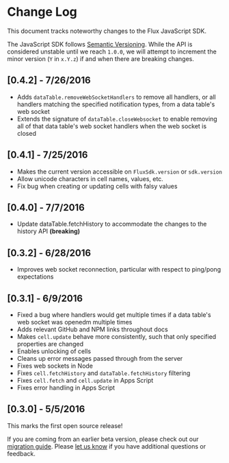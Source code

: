 # Change Log

This document tracks noteworthy changes to the Flux JavaScript SDK.

The JavaScript SDK follows [Semantic Versioning](http://semver.org).
While the API is considered unstable until we reach `1.0.0`, we will attempt
to increment the minor version (`Y` in `x.Y.z`) if and when there are
breaking changes.

## [0.4.2] - 7/26/2016

* Adds `dataTable.removeWebSocketHandlers` to remove all handlers, or all
handlers matching the specified notification types, from a data table's web
socket
* Extends the signature of `dataTable.closeWebsocket` to enable removing all
of that data table's web socket handlers when the web socket is closed

## [0.4.1] - 7/25/2016

* Makes the current version accessible on `FluxSdk.version` or `sdk.version`
* Allow unicode characters in cell names, values, etc.
* Fix bug when creating or updating cells with falsy values

## [0.4.0] - 7/7/2016

* Update dataTable.fetchHistory to accommodate the changes to the history API **(breaking)**

## [0.3.2] - 6/28/2016

* Improves web socket reconnection, particular with respect to ping/pong expectations

## [0.3.1] - 6/9/2016

* Fixed a bug where handlers would get multiple times if a data table's web socket was openedm
multiple times
* Adds relevant GitHub and NPM links throughout docs
* Makes `cell.update` behave more consistently, such that only specified properties are changed
* Enables unlocking of cells
* Cleans up error messages passed through from the server
* Fixes web sockets in Node
* Fixes `cell.fetchHistory` and `dataTable.fetchHistory` filtering
* Fixes `cell.fetch` and `cell.update` in Apps Script
* Fixes error handling in Apps Script

## [0.3.0] - 5/5/2016

This marks the first open source release!

If you are coming from an earlier beta version, please check out our
[migration guide](https://flux.gitbooks.io/flux-javascript-sdk/content/docs/Migration.html).
Please [let us know](mailto:sdk@flux.io) if you have additional questions or feedback.
